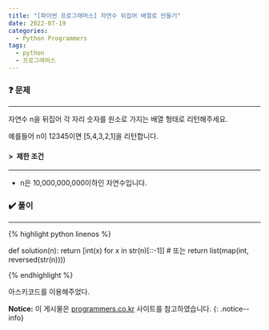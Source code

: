 ```yaml
---
title: "[파이썬 프로그래머스] 자연수 뒤집어 배열로 만들기"
date: 2022-07-19
categories:
  - Python Programmers
tags:
  - python
  - 프로그래머스
---
```


### ❓ 문제

---

자연수 n을 뒤집어 각 자리 숫자를 원소로 가지는 배열 형태로 리턴해주세요.

예를들어 n이 12345이면 [5,4,3,2,1]을 리턴합니다.


#### > &nbsp;제한 조건

---

- n은 10,000,000,000이하인 자연수입니다.


### ✔️ 풀이

---

{% highlight python linenos %}

def solution(n):
    return [int(x) for x in str(n)[::-1]]
    # 또는
    return list(map(int, reversed(str(n))))


{% endhighlight %}

아스키코드를 이용해주었다.


**Notice:** 이 게시물은 [programmers.co.kr](https://programmers.co.kr/learn/courses/30/lessons/12932) 사이트를 참고하였습니다.
{: .notice--info}